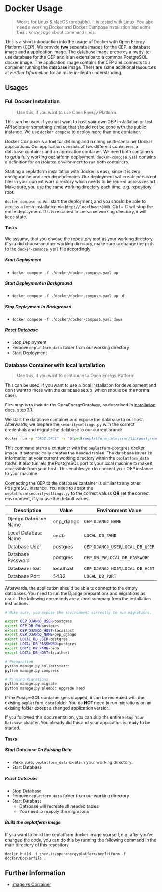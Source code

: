 # Docker Usage

> Works for Linux & MacOS (probably). It is tested with Linux.
> You also need a working Docker and Docker Compose installation and some basic knowledge about command lines.

This is a short introduction into the usage of Docker with Open Energy Platform (OEP). We provide **two** seperate images for the OEP, a database image and a application image. The database image prepares a ready-to-use database for the OEP and is an extension to a common PostgreSQL docker image. The application image contains the OEP and connects to a container running the database image. There are some additional resources at _Further Information_ for an more in-depth understanding.

## Usages

### Full Docker Installation

> Use this, if you want to use Open Energy Platform.

This can be used, if you just want to host your own OEP installation or test API scipts or something similar, that should not be done with the public instance. We use `docker compose` to deploy more than one container.

Docker Compose is a tool for defining and running multi-container Docker applications. Our application consists of two different containers, a database container and an application container. We need both containers to get a fully working oeplatform deployment. `docker-compose.yaml` contains a definition for an isolated environment to run both containers.

Starting a oeplatform installation with Docker is easy, since it is zero configuration and zero dependencies. Our deployment will create persistent files in your current work directory which needs to be reused across restart. Make sure, you use the same working directory each time, e.g. repository root.

`docker compose up` will start the deployment, and you should be able to access a fresh installation via `http://localhost:8000`. Ctrl + C will stop the entire deployment. If it is restarted in the same working directory, it will keep state.

#### Tasks

We assume, that you choose the repository root as your working directory. If you did choose another working directory, make sure to change the path to the `docker-compose.yaml` file accordingly.

##### Start Deployment

- `docker compose -f ./docker/docker-compose.yaml up `

##### Start Deployment In Background

- `docker compose -f ./docker/docker-compose.yaml up -d`

##### Stop Deployment In Background

- `docker compose -f ./docker/docker-compose.yaml down`

##### Reset Database

- Stop Deployment
- Remove `oeplatform_data` folder from our working directory
- Start Deployment

### Database Container with local installation

> Use this, if you want to contribute to Open Energy Platform.

This can be used, if you want to use a local installation for development and don't want to mess with the database setup (which should be the normal case).

First step is to include the OpenEnergyOntology, as described in [installation docs, step 3.1](../docs/install-and-documentation/install/installation.md).

We start the database container and expose the database to our host. Afterwards, we prepare the `securitysettings.py` with the correct credentials and migrate the database to our current branch.

```sh
docker run -p "5432:5432" -v "$(pwd)/oeplatform_data:/var/lib/postgresql/data" ghcr.io/openenergyplatform/oeplatform-postgres:latest
```

This command starts a container with the `oeplatform-postgres` docker image. It automagically creates the needed tables. The database saves its information at your current working directory within the `oeplatform_data` folder. It also tunnels the PostgreSQL port to your local machine to make it accessible from your host. This enables you to connect your OEP instance to your machine.

Connecting the OEP to the database container is similar to any other PostgreSQL instance. You need to adapt the `oeplatform/securitysettings.py` to the correct values **OR** set the correct environment, if you use the default values.

| Description          | Value      | Environment Value                 |
| -------------------- | ---------- | --------------------------------- |
| Django Database Name | oep_django | `OEP_DJANGO_NAME`                 |
| Local Database Name  | oedb       | `LOCAL_DB_NAME`                   |
| Database User        | postgres   | `OEP_DJANGO_USER`,`LOCAL_DB_USER` |
| Database Password    | postgres   | `OEP_DB_PW`,`LOCAL_DB_PASSWORD`   |
| Database Host        | localhost  | `OEP_DJANGO_HOST`,`LOCAL_DB_HOST` |
| Database Port        | 5432       | `LOCAL_DB_PORT`                   |

Afterwards, the application should be able to connect to the empty databases. You need to run the Django preparations and migrations as usual.
The following commands are a short summary from the installation instructions.

```sh
# Make sure, you expose the environment correctly to run migrations.

export OEP_DJANGO_USER=postgres
export OEP_DB_PW=postgres
export OEP_DJANGO_HOST=localhost
export OEP_DJANGO_NAME=oep_django
export LOCAL_DB_USER=postgres
export LOCAL_DB_PASSWORD=postgres
export LOCAL_DB_NAME=oedb
export LOCAL_DB_HOST=localhost

# Preparation
python manage.py collectstatic
python manage.py compress

# Running Migrations
python manage.py migrate
python manage.py alembic upgrade head
```

If the PostgreSQL container gets stopped, it can be recreated with the existing `oeplatform_data` folder. You do **NOT** need to run migrations on an existing folder except a changed application version.

If you followed this documentation, you can skip the entire `Setup Your Database` chapter. You already did this and your application is ready to be started.

#### Tasks

##### Start Database On Existing Data

- Make sure, `oeplatform_data` exists in your working directory.
- Start Database

##### Reset Database

- Stop Database
- Remove `oeplatform_data` folder from our working directory
- Start Database
  - Database will recreate all needed tables
  - You need to reapply the migrations

##### Build the oeplatform image

If you want to build the oeplatform docker image yourself, e.g. after you've changed the code, you can do this by running the following command in the main directory of this repository.

```shell
docker build -t ghcr.io/openenergyplatform/oeplatform -f docker/Dockerfile .
```

## Further Information

- [Image vs Container](https://stackoverflow.com/questions/23735149/what-is-the-difference-between-a-docker-image-and-a-container)
